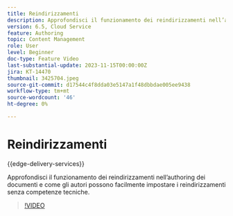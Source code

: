```yaml
---
title: Reindirizzamenti
description: Approfondisci il funzionamento dei reindirizzamenti nell’authoring dei documenti e come gli autori possono facilmente impostare i reindirizzamenti senza competenze tecniche.
version: 6.5, Cloud Service
feature: Authoring
topic: Content Management
role: User
level: Beginner
doc-type: Feature Video
last-substantial-update: 2023-11-15T00:00:00Z
jira: KT-14470
thumbnail: 3425704.jpeg
source-git-commit: d17544c4f8dda03e5147a1f48dbbdae005ee9438
workflow-type: tm+mt
source-wordcount: '46'
ht-degree: 0%

---
```



# Reindirizzamenti

{{edge-delivery-services}}

Approfondisci il funzionamento dei reindirizzamenti nell’authoring dei documenti e come gli autori possono facilmente impostare i reindirizzamenti senza competenze tecniche.

>[!VIDEO](https://video.tv.adobe.com/v/3425704/?learn=on)
